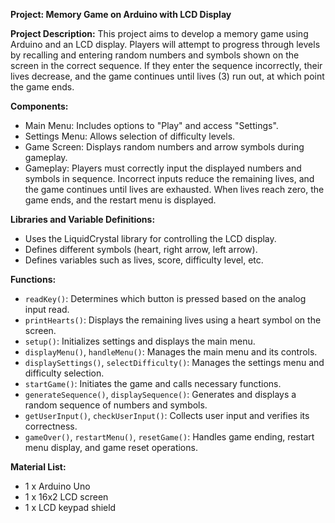 **Project: Memory Game on Arduino with LCD Display**

**Project Description:**
This project aims to develop a memory game using Arduino and an LCD display. Players will attempt to progress through levels by recalling and entering random numbers and symbols shown on the screen in the correct sequence. If they enter the sequence incorrectly, their lives decrease, and the game continues until lives (3) run out, at which point the game ends.

**Components:**
- Main Menu: Includes options to "Play" and access "Settings".
- Settings Menu: Allows selection of difficulty levels.
- Game Screen: Displays random numbers and arrow symbols during gameplay.
- Gameplay: Players must correctly input the displayed numbers and symbols in sequence. Incorrect inputs reduce the remaining lives, and the game continues until lives are exhausted. When lives reach zero, the game ends, and the restart menu is displayed.

**Libraries and Variable Definitions:**
- Uses the LiquidCrystal library for controlling the LCD display.
- Defines different symbols (heart, right arrow, left arrow).
- Defines variables such as lives, score, difficulty level, etc.

**Functions:**
- `readKey()`: Determines which button is pressed based on the analog input read.
- `printHearts()`: Displays the remaining lives using a heart symbol on the screen.
- `setup()`: Initializes settings and displays the main menu.
- `displayMenu()`, `handleMenu()`: Manages the main menu and its controls.
- `displaySettings()`, `selectDifficulty()`: Manages the settings menu and difficulty selection.
- `startGame()`: Initiates the game and calls necessary functions.
- `generateSequence()`, `displaySequence()`: Generates and displays a random sequence of numbers and symbols.
- `getUserInput()`, `checkUserInput()`: Collects user input and verifies its correctness.
- `gameOver()`, `restartMenu()`, `resetGame()`: Handles game ending, restart menu display, and game reset operations.

**Material List:**
- 1 x Arduino Uno
- 1 x 16x2 LCD screen
- 1 x LCD keypad shield
